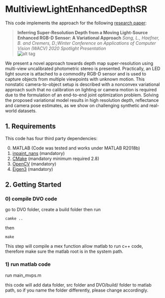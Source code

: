 # MultiviewLightEnhancedDepthSR

This code implements the approach for the following [research paper](https://vision.in.tum.de/_media/spezial/bib/sang2020wacv.pdf):
>**Inferring Super-Resolution Depth from a Moving Light-Source Enhanced RGB-D Sensor: A Variational Approach**
>*Sang, L., Haefner, B. and Cremers, D.;Winter Conference on Applications of Computer Vision (WACV) 2020*
> *Spotlight Presentation*  
![alt tag](https://vision.in.tum.de/_media/spezial/bib/sang2020wacv.png)

We present a novel approach towards depth map super-resolution using multi-view uncalibrated photometric stereo is presented. Practically, an LED light source is attached to a commodity RGB-D sensor and is used to capture objects from multiple viewpoints with unknown motion. This nonstatic camera-to-object setup is described with a nonconvex variational approach such that no calibration on lighting or camera motion is required due to the formulation of an end-to-end joint optimization problem. Solving the proposed variational model results in high resolution depth, reflectance and camera pose estimates, as we show on challenging synthetic and real-world datasets.

## 1. Requirements

This code has four third party dependencies:

0) MATLAB (Code was tested and works under MATLAB R2018b)
1) [inpaint_nans](https://de.mathworks.com/matlabcentral/mlc-downloads/downloads/submissions/4551/versions/2/download/zip) (mandatory)
2) [CMake](https://cmake.org/) (mandatory minimum required 2.8)
3) [OpenCV](https://opencv.org/) (mandatory)
4) [Eigen3](http://eigen.tuxfamily.org/index.php?title=Main_Page) (mandatory)

## 2. Getting Started
### 0) compile DVO code
go to DVO folder, create a build folder then run 
```
camke ..
```
then 
```
make
```
This step will compile a mex function allow matlab to run c++ code, therefore make sure the matlab root is in the system path.

### 1) run matlab code
run main_mvps.m

this code will add data folder, src folder and DVO/build/ folder to matlab path, so if you name the folder differently, please change accordingly.




